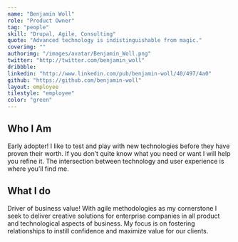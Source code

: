 ```yaml
---
name: "Benjamin Woll"
role: "Product Owner"
tag: "people"
skill: "Drupal, Agile, Consulting"
quote: "Advanced technology is indistinguishable from magic."
coverimg: ""
authorimg: "/images/avatar/Benjamin_Woll.png"
twitter: "http://twitter.com/benjamin_woll"
dribbble: 
linkedin: "http://www.linkedin.com/pub/benjamin-woll/40/497/4a0"
github: "https://github.com/benjamin-woll"
layout: employee
tilestyle: "employee"
color: "green"
---
```


## Who I Am

Early adopter! I like to test and play with new technologies before they have proven their worth. If you don’t quite know what you need or want I will help you refine it.  The intersection between technology and user experience is where you’ll find me.

## What I do

Driver of business value!  With agile methodologies as my cornerstone I seek to deliver creative solutions for enterprise companies in all product and technological aspects of business.  My focus is on fostering relationships to instill confidence and maximize value for our clients.